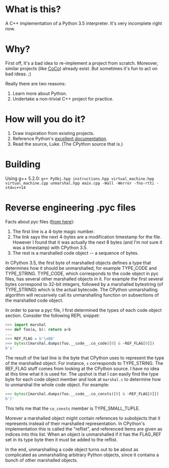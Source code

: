 # What is this?

A C++ implementation of a Python 3.5 interpreter. It's very incomplete right now.

# Why?

First off, it's a bad idea to re-implement a project from scratch.  Moreover,
similar projects (like [CoCo](https://github.com/kentdlee/CoCo)) already exist.
But sometimes it's fun to act on bad ideas. ;)

Really there are two reasons:

1. Learn more about Python.
2. Undertake a non-trivial C++ project for practice.

# How will you do it?

1. Draw inspiration from existing projects.
2. Reference Python's [excellent documentation](https://docs.python.org/3/reference/index.html).
3. Read the source, Luke. (The CPython source that is.)

# Building

Using g++ 5.2.0:
`g++ PyObj.hpp instructions.hpp virtual_machine.hpp virtual_machine.cpp unmarshal.hpp main.cpp -Wall -Werror -fno-rtti -std=c++14`

# Reverse engineering .pyc files

Facts about pyc files ([from here](http://nedbatchelder.com/blog/200804/the_structure_of_pyc_files.html)):

1. The first line is a 4-byte magic number.
2. The link says the next 4-bytes are a modification timestamp for the file.
    However I found that it was actually the next 8 bytes (and I'm not sure it was a
    timestamp) with CPython 3.5.
3. The rest is a marshalled code object -- a sequence of bytes.

In CPython 3.5, the first byte of marshalled objects defines a type that determines
how it should be unmarshalled, for example TYPE_CODE and TYPE_STRING.
TYPE_CODE, which corresponds to the code object in pyc files, has several
other marshalled objects in it. For example the first several bytes correspond to
32-bit integers, followed by a marshalled bytestring (of TYPE_STRING) which is
the actual bytecode. The CPython unmarshalling algorithm will recusrively call
its unmarshalling function on subsections of the marshalled code object.

In order to parse a pyc file, I first determined the types of each code object
section. Consider the following REPL snippet:

```python
>>> import marshal
>>> def foo(a, b): return a+b
...
>>> REF_FLAG = b'\x80'
>>> bytes([marshal.dumps(foo.__code__.co_code)[0] & ~REF_FLAG[0]])
b's'
```

The result of the last line is the byte that CPython uses to represent the type of
the marshalled object. For instance, `s` corresponds to TYPE_STRING.
The REF_FLAG stuff comes from looking at the CPython source. I have no idea
at this time what it is used for. The upshot is that I can easily find the type byte
for each code object member and look at `marshal.c` to determine how to
unmarshal the whole code object. For example:

```python
>>> bytes([marshal.dumps(foo.__code__.co_consts)[0] & ~REF_FLAG[0]])
b')'
```

This tells me that the `co_consts` member is TYPE_SMALL_TUPLE.

Morever a marshalled object might contain references to subobjects that it
represents instead of their marshalled representation. In CPython's
implementation this is called the "reflist", and referenced items are given as
indices into this list. When an object is unmarshalled if it has the FLAG_REF
set in its type byte then it must be added to the reflist.

In the end, unmarshalling a code object turns out to be about as complicated
as unmarshalling arbitrary Python objects, since it contains a bunch of other
marshalled objects.
